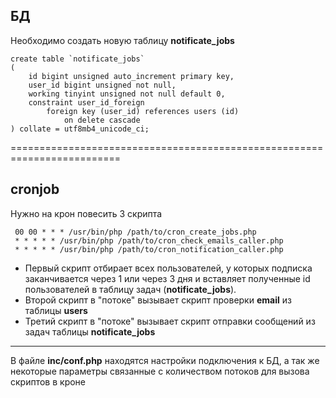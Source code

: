 ## БД
Необходимо создать новую таблицу **notificate_jobs**  
```
create table `notificate_jobs`  
(  
    id bigint unsigned auto_increment primary key,  
    user_id bigint unsigned not null,  
    working tinyint unsigned not null default 0,  
    constraint user_id_foreign  
        foreign key (user_id) references users (id)  
            on delete cascade  
) collate = utf8mb4_unicode_ci;  
```
=========================================================================

## cronjob
Нужно на крон повесить 3 скрипта
```
 00 00 * * * /usr/bin/php /path/to/cron_create_jobs.php  
 * * * * * /usr/bin/php /path/to/cron_check_emails_caller.php  
 * * * * * /usr/bin/php /path/to/cron_notification_caller.php
```
- Первый скрипт отбирает всех пользователей, у которых подписка заканчивается через 1 или через 3 дня и вставляет полученные id пользователей в таблицу задач (**notificate_jobs**).
- Второй скрипт в "потоке" вызывает скрипт проверки **email** из таблицы **users** 
- Третий скрипт в "потоке" вызывает скрипт отправки сообщений из задач таблицы **notificate_jobs**

---

В файле **inc/conf.php** находятся настройки подключения к БД, а так же некоторые параметры связанные с количеством потоков для вызова скриптов в кроне
